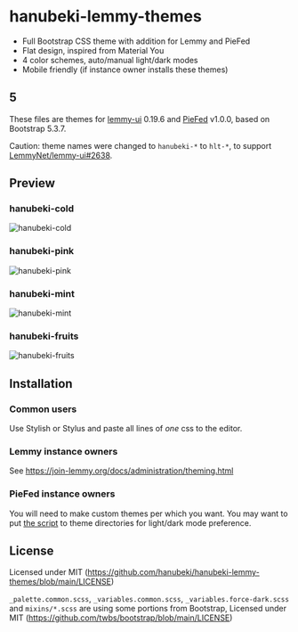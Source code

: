 # hanubeki-lemmy-themes
* Full Bootstrap CSS theme with addition for Lemmy and PieFed
* Flat design, inspired from Material You
* 4 color schemes, auto/manual light/dark modes
* Mobile friendly (if instance owner installs these themes)

## 5
These files are themes for [lemmy-ui](https://github.com/LemmyNet/lemmy-ui) 0.19.6 and [PieFed](https://codeberg.org/rimu/pyfedi/) v1.0.0, based on Bootstrap 5.3.7.

Caution: theme names were changed to `hanubeki-*` to `hlt-*`, to support [LemmyNet/lemmy-ui#2638](https://github.com/LemmyNet/lemmy-ui/pull/2638).

## Preview

### hanubeki-cold
![hanubeki-cold](/preview/hanubeki-cold.png)

### hanubeki-pink
![hanubeki-pink](/preview/hanubeki-pink.png)

### hanubeki-mint
![hanubeki-mint](/preview/hanubeki-mint.png)

### hanubeki-fruits
![hanubeki-fruits](/preview/hanubeki-fruits.png)

## Installation

### Common users
Use Stylish or Stylus and paste all lines of *one* css to the editor.

### Lemmy instance owners
See https://join-lemmy.org/docs/administration/theming.html

### PieFed instance owners
You will need to make custom themes per which you want.
You may want to put [the script](/piefed/scripts.js) to theme directories for light/dark mode preference.

## License
Licensed under MIT (https://github.com/hanubeki/hanubeki-lemmy-themes/blob/main/LICENSE)

`_palette.common.scss`, `_variables.common.scss`, `_variables.force-dark.scss` and `mixins/*.scss` are using some portions from Bootstrap, Licensed under MIT (https://github.com/twbs/bootstrap/blob/main/LICENSE)
